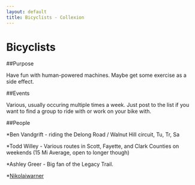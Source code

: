 ```yaml
---
layout: default
title: Bicyclists - Collexion
---
```


<div id="page">

# Bicyclists

##Purpose


Have fun with human-powered machines.  Maybe get some exercise as a side effect.

##Events


Various, usually occuring multiple times a week.  Just post to the list if you want to find a group to ride with or work on your bike with.

##People


*Ben Vandgrift - riding the Delong Road / Walnut Hill circuit, Tu, Tr, Sa


*Todd Willey - Various routes in Scott, Fayette, and Clark Counties on weekends (15 Mi Average, open to longer though)


*Ashley Greer - Big fan of the Legacy Trail.


*[Nikolaiwarner](/pages/user:nikolaiwarner.html)

</div>
